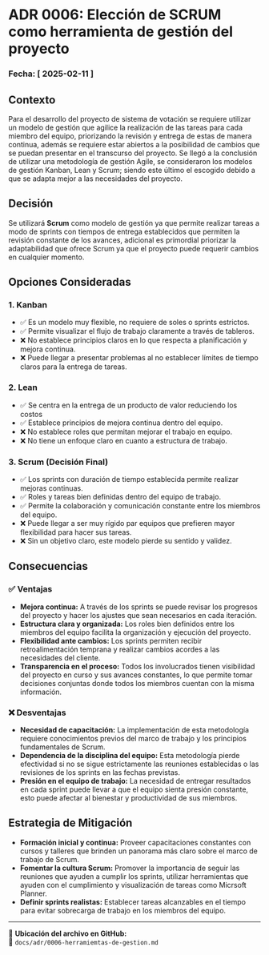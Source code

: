 # ADR 0006:  Elección de SCRUM como herramienta de gestión del proyecto

### **Fecha:** [ 2025-02-11 ] 

## Contexto
Para el desarrollo del proyecto de sistema de votación se requiere utilizar un modelo de gestión que agilice la realización de las tareas para cada miembro del equipo, priorizando la revisión y entrega de estas de manera continua, además se requiere estar abiertos a la posibilidad de cambios que se puedan presentar en el transcurso del proyecto. Se llegó a la conclusión de utilizar una metodología de gestión Agile, se consideraron los modelos de gestión Kanban, Lean y Scrum; siendo este último el escogido debido a que se adapta mejor a las necesidades del proyecto. 

## Decisión
Se utilizará **Scrum** como modelo de gestión ya que permite realizar tareas a modo de sprints con tiempos de entrega establecidos que permiten la revisión constante de los avances, adicional es primordial priorizar la adaptabilidad que ofrece Scrum ya que el proyecto puede requerir cambios en cualquier momento. 

## Opciones Consideradas

### 1. **Kanban**
- ✅ Es un modelo muy flexible, no requiere de soles o sprints estrictos. 
- ✅ Permite visualizar el flujo de trabajo claramente a través de tableros. 
- ❌ No establece principios claros en lo que respecta a planificación y mejora continua. 
- ❌ Puede llegar a presentar problemas al no establecer límites de tiempo claros para la entrega de tareas. 

### 2. **Lean**
- ✅ Se centra en la entrega de un producto de valor reduciendo los costos 
- ✅ Establece principios de mejora continua dentro del equipo.  
- ❌ No establece roles que permitan mejorar el trabajo en equipo.  
- ❌ No tiene un enfoque claro en cuanto a estructura de trabajo. 

### 3. **Scrum (Decisión Final)**
- ✅ Los sprints con duración de tiempo establecida permite realizar mejoras continuas. 
- ✅ Roles y tareas bien definidas dentro del equipo de trabajo. 
- ✅ Permite la colaboración y comunicación constante entre los miembros del equipo. 
- ❌ Puede llegar a ser muy rígido par equipos que prefieren mayor flexibilidad para hacer sus tareas.
- ❌ Sin un objetivo claro, este modelo pierde su sentido y validez. 

## Consecuencias

### ✅ Ventajas
- **Mejora continua:** A través de los sprints se puede revisar los progresos del proyecto y hacer los ajustes que sean necesarios en cada iteración.
- **Estructura clara y organizada:** Los roles bien definidos entre los miembros del equipo facilita la organización y ejecución del proyecto.
- **Flexibilidad ante cambios:** Los sprints permiten recibir retroalimentación temprana y realizar cambios acordes a las necesidades del cliente.
- **Transparencia en el proceso:** Todos los involucrados tienen visibilidad del proyecto en curso y sus avances constantes, lo que permite tomar decisiones conjuntas donde todos los miembros cuentan con la misma información.

### ❌ Desventajas
- **Necesidad de capacitación:** La implementación de esta metodología requiere conocimientos previos del marco de trabajo y los principios fundamentales de Scrum.
- **Dependencia de la disciplina del equipo:** Esta metodología pierde efectividad si no se sigue estrictamente las reuniones establecidas o las revisiones de los sprints en las fechas previstas.
- **Presión en el equipo de trabajo:** La necesidad de entregar resultados en cada sprint puede llevar a que el equipo sienta presión constante, esto puede afectar al bienestar y productividad de sus miembros.

## Estrategia de Mitigación
- **Formación inicial y continua:** Proveer capacitaciones constantes con cursos y talleres que brinden un panorama más claro sobre el marco de trabajo de Scrum.
- **Fomentar la cultura Scrum:** Promover la importancia de seguir las reuniones que ayuden a cumplir los sprints, utilizar herramientas que ayuden con el cumplimiento y visualización de tareas como Micrsoft Planner.
- **Definir sprints realistas:** Establecer tareas alcanzables en el tiempo para evitar sobrecarga de trabajo en los miembros del equipo. 
---

📌 **Ubicación del archivo en GitHub:**  
📂 `docs/adr/0006-herramiemtas-de-gestion.md`
